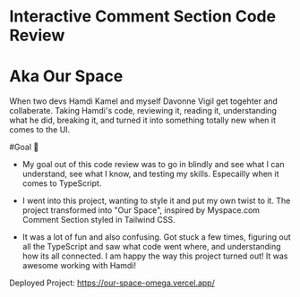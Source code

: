 # Interactive Comment Section Code Review

# Aka Our Space

When two devs Hamdi Kamel and myself Davonne Vigil get togehter and collaberate. Taking Hamdi's code, reviewing it, reading it, understanding what he did, breaking it, and turned it into something totally new when it comes to the UI.

#Goal 🎯

- My goal out of this code review was to go in blindly and see what I can understand, see what I know, and testing my skills. Especailly when it comes to TypeScript.

- I went into this project, wanting to style it and put my own twist to it. The project transformed into "Our Space", inspired by Myspace.com Comment Section styled in Tailwind CSS.

- It was a lot of fun and also confusing. Got stuck a few times, figuring out all the TypeScript and saw what code went where, and understanding how its all connected. I am happy the way this project turned out! It was awesome working with Hamdi!

Deployed Project: https://our-space-omega.vercel.app/
